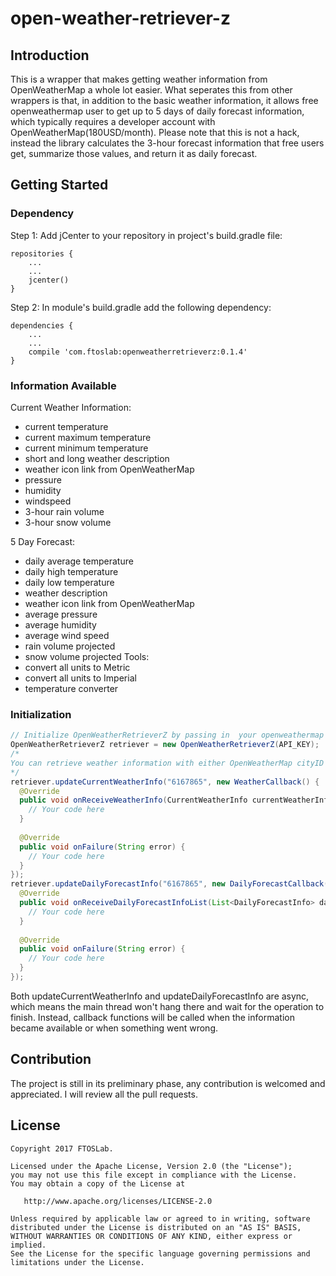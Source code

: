 # open-weather-retriever-z
## Introduction
This is a wrapper that makes getting weather information from OpenWeatherMap a whole lot easier. What seperates this from other wrappers is that, in addition to the basic weather information, it allows free openweathermap user to get up to 5 days of daily forecast information, which typically requires a developer account with OpenWeatherMap(180USD/month). Please note that this is not a hack, instead the library calculates the 3-hour forecast information that free users get, summarize those values, and return it as daily forecast.
## Getting Started
### Dependency
Step 1: Add jCenter to your repository in project's build.gradle file: 
``` 
repositories {
    ...
    ...
    jcenter()
}
```
Step 2: In module's build.gradle add the following dependency:

```
dependencies {
    ... 
    ... 
    compile 'com.ftoslab:openweatherretrieverz:0.1.4'
}
```
### Information Available
Current Weather Information:
- current temperature
- current maximum temperature
- current minimum temperature
- short and long weather description
- weather icon link from OpenWeatherMap
- pressure
- humidity
- windspeed
- 3-hour rain volume
- 3-hour snow volume

5 Day Forecast:
- daily average temperature
- daily high temperature
- daily low temperature
- weather description
- weather icon link from OpenWeatherMap
- average pressure
- average humidity
- average wind speed
- rain volume projected
- snow volume projected
Tools:
- convert all units to Metric
- convert all units to Imperial
- temperature converter

### Initialization
``` JAVA
// Initialize OpenWeatherRetrieverZ by passing in  your openweathermap api key
OpenWeatherRetrieverZ retriever = new OpenWeatherRetrieverZ(API_KEY);
/*
You can retrieve weather information with either OpenWeatherMap cityID or geolocation(Latitude, Logitude)
*/
retriever.updateCurrentWeatherInfo("6167865", new WeatherCallback() {
  @Override
  public void onReceiveWeatherInfo(CurrentWeatherInfo currentWeatherInfo) {
  	// Your code here
  }
  
  @Override
  public void onFailure(String error) {
    // Your code here
  }
});
retriever.updateDailyForecastInfo("6167865", new DailyForecastCallback() {
  @Override
  public void onReceiveDailyForecastInfoList(List<DailyForecastInfo> dailyForecastInfoList) {
  	// Your code here
  }
  
  @Override
  public void onFailure(String error) {
  	// Your code here
  }
});
```
Both updateCurrentWeatherInfo and updateDailyForecastInfo are async, which means the main thread won't hang there and wait for the operation to finish. Instead, callback functions will be called when the information became available or when something went wrong.

## Contribution
The project is still in its preliminary phase, any contribution is welcomed and appreciated. I will review all the pull requests.

## License
```
Copyright 2017 FTOSLab.

Licensed under the Apache License, Version 2.0 (the "License");
you may not use this file except in compliance with the License.
You may obtain a copy of the License at

   http://www.apache.org/licenses/LICENSE-2.0

Unless required by applicable law or agreed to in writing, software
distributed under the License is distributed on an "AS IS" BASIS,
WITHOUT WARRANTIES OR CONDITIONS OF ANY KIND, either express or implied.
See the License for the specific language governing permissions and
limitations under the License.
```
